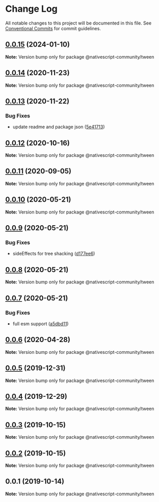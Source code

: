 # Change Log

All notable changes to this project will be documented in this file.
See [Conventional Commits](https://conventionalcommits.org) for commit guidelines.

## [0.0.15](https://github.com/nativescript-community/tween/compare/v0.0.14...v0.0.15) (2024-01-10)

**Note:** Version bump only for package @nativescript-community/tween





## [0.0.14](https://github.com/nativescript-community/tween/compare/v0.0.13...v0.0.14) (2020-11-23)

**Note:** Version bump only for package @nativescript-community/tween





## [0.0.13](https://github.com/nativescript-community/tween/compare/v0.0.12...v0.0.13) (2020-11-22)


### Bug Fixes

* update readme and package json ([5e41713](https://github.com/nativescript-community/tween/commit/5e41713c6ac33ac23cef158a3e51538c9e3fb372))





## [0.0.12](https://github.com/farfromrefug/nativescript-tween/compare/v0.0.11...v0.0.12) (2020-10-16)

**Note:** Version bump only for package @nativescript-community/tween





## [0.0.11](https://github.com/farfromrefug/nativescript-tween/compare/v0.0.10...v0.0.11) (2020-09-05)

**Note:** Version bump only for package @nativescript-community/tween





## [0.0.10](https://github.com/nativescript-community/tween/compare/v0.0.9...v0.0.10) (2020-05-21)

**Note:** Version bump only for package @nativescript-community/tween





## [0.0.9](https://github.com/nativescript-community/tween/compare/v0.0.8...v0.0.9) (2020-05-21)


### Bug Fixes

* sideEffects for tree shacking ([d177ee6](https://github.com/nativescript-community/tween/commit/d177ee6f3fa8df9650e447143d4dff11d4760db9))





## [0.0.8](https://github.com/nativescript-community/tween/compare/v0.0.7...v0.0.8) (2020-05-21)

**Note:** Version bump only for package @nativescript-community/tween





## [0.0.7](https://github.com/nativescript-community/tween/compare/v0.0.6...v0.0.7) (2020-05-21)


### Bug Fixes

* full esm support ([a5dbd11](https://github.com/nativescript-community/tween/commit/a5dbd115d3682be27050f6a15170167e5025fca3))





## [0.0.6](https://github.com/nativescript-community/tween/compare/v0.0.5...v0.0.6) (2020-04-28)

**Note:** Version bump only for package @nativescript-community/tween





## [0.0.5](https://github.com/nativescript-community/tween/compare/v0.0.4...v0.0.5) (2019-12-31)

**Note:** Version bump only for package @nativescript-community/tween





## [0.0.4](https://github.com/nativescript-community/tween/compare/v0.0.3...v0.0.4) (2019-12-29)

**Note:** Version bump only for package @nativescript-community/tween





## [0.0.3](https://github.com/nativescript-community/tween/compare/v0.0.2...v0.0.3) (2019-10-15)

**Note:** Version bump only for package @nativescript-community/tween





## [0.0.2](https://github.com/nativescript-community/tween/compare/v0.0.1...v0.0.2) (2019-10-15)

**Note:** Version bump only for package @nativescript-community/tween





## 0.0.1 (2019-10-14)

**Note:** Version bump only for package @nativescript-community/tween
